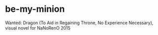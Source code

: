# be-my-minion
Wanted: Dragon (To Aid in Regaining Throne, No Experience Necessary), visual novel for NaNoRenO 2015
